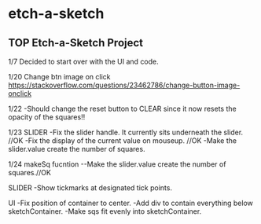 # etch-a-sketch
TOP Etch-a-Sketch Project
--
1/7
Decided to start over with the UI and code.

1/20
Change btn image on click 
https://stackoverflow.com/questions/23462786/change-button-image-onclick


1/22
-Should change the reset button to CLEAR since it now resets the opacity of the squares!!

1/23
SLIDER
-Fix the slider handle. It currently sits underneath the slider. //OK
-Fix the display of the current value on mouseup. //OK
-Make the slider.value create the number of squares.

1/24
makeSq fucntion
--Make the slider.value create the number of squares.//OK

SLIDER
-Show tickmarks at designated tick points.

UI
-Fix position of container to center.
-Add div to contain everything below sketchContainer.
-Make sqs fit evenly into sketchContainer.